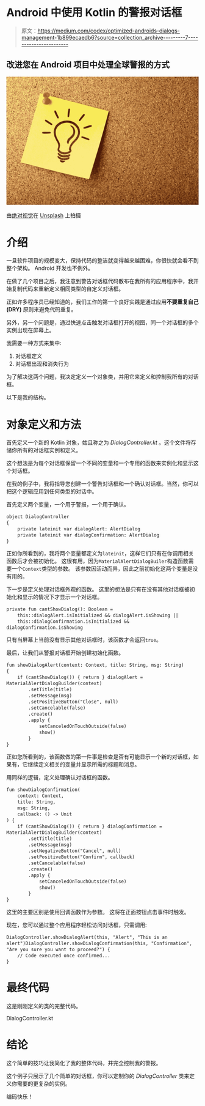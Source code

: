 # Android 中使用 Kotlin 的警报对话框

> 原文：<https://medium.com/codex/optimized-androids-dialogs-management-1b899ecaedb6?source=collection_archive---------7----------------------->

## 改进您在 Android 项目中处理全球警报的方式

![](img/d5435d347a2f67c0053145632e1c47fa.png)

由[绝对视觉](https://unsplash.com/@freegraphictoday?utm_source=unsplash&utm_medium=referral&utm_content=creditCopyText)在 [Unsplash](https://unsplash.com/?utm_source=unsplash&utm_medium=referral&utm_content=creditCopyText) 上拍摄

# 介绍

一旦软件项目的规模变大，保持代码的整洁就变得越来越困难，你很快就会看不到整个架构。
Android 开发也不例外。

在做了几个项目之后，我注意到警告对话框代码散布在我所有的应用程序中，我开始复制代码来重新定义相同类型的自定义对话框。

正如许多程序员已经知道的，我们工作的第一个良好实践是通过应用**不要重复自己(DRY)** 原则来避免代码重复。

另外，另一个问题是，通过快速点击触发对话框打开的视图，同一个对话框的多个实例出现在屏幕上。

我需要一种方式来集中:

1.  对话框定义
2.  对话框出现和消失行为

为了解决这两个问题，我决定定义一个对象类，并用它来定义和控制我所有的对话框。

以下是我的结构。

# 对象定义和方法

首先定义一个新的 Kotlin 对象，姑且称之为 *DialogController.kt* 。这个文件将存储你所有的对话框实例和定义。

这个想法是为每个对话框保留一个不同的变量和一个专用的函数来实例化和显示这个对话框。

在我的例子中，我将指导您创建一个警告对话框和一个确认对话框。当然，你可以把这个逻辑应用到任何类型的对话中。

首先定义两个变量，一个用于警报，一个用于确认。

```
object DialogController 
{
    private lateinit var dialogAlert: AlertDialog
    private lateinit var dialogConfirmation: AlertDialog
}
```

正如你所看到的，我将两个变量都定义为`lateinit`，这样它们只有在你调用相关函数后才会被初始化。
这很有用，因为`MaterialAlertDialogBuiler`构造函数需要一个`Context`类型的参数。
该参数因活动而异，因此之前初始化这两个变量是没有用的。

下一步是定义处理对话框外观的函数。
这里的想法是只有在没有其他对话框被初始化和显示的情况下才显示一个对话框。

```
private fun cantShowDialog(): Boolean = 
    this::dialogAlert.isInitialized && dialogAlert.isShowing ||
    this::dialogConfirmation.isInitialized && dialogConfirmation.isShowing
```

只有当屏幕上当前没有显示其他对话框时，该函数才会返回`true`。

最后，让我们从警报对话框开始创建初始化函数。

```
fun showDialogAlert(context: Context, title: String, msg: String) 
{
    if (cantShowDialog()) { return } dialogAlert = MaterialAlertDialogBuilder(context)
        .setTitle(title)
        .setMessage(msg)
        .setPositiveButton("Close", null)
        .setCancelable(false)
        .create()
        .apply {
            setCanceledOnTouchOutside(false)
            show()
        }
}
```

正如您所看到的，该函数做的第一件事是检查是否有可能显示一个新的对话框，如果有，它继续定义相关的变量并显示所需的标题和消息。

用同样的逻辑，定义处理确认对话框的函数。

```
fun showDialogConfirmation(
    context: Context, 
    title: String, 
    msg: String, 
    callback: () -> Unit
) {
    if (cantShowDialog()) { return } dialogConfirmation = MaterialAlertDialogBuilder(context)
        .setTitle(title)
        .setMessage(msg)
        .setNegativeButton("Cancel", null)
        .setPositiveButton("Confirm", callback)
        .setCancelable(false)
        .create()
        .apply {
            setCanceledOnTouchOutside(false)
            show()
        }
}
```

这里的主要区别是使用回调函数作为参数。
这将在正面按钮点击事件时触发。

现在，您可以通过整个应用程序轻松访问对话框，只需调用:

```
DialogController.showDialogAlert(this, "Alert", "This is an alert")DialogController.showDialogConfirmation(this, "Confirmation", "Are you sure you want to proceed?") {
    // Code executed once confirmed...
}
```

# 最终代码

这是刚刚定义的类的完整代码。

DialogController.kt

# 结论

这个简单的技巧让我简化了我的整体代码，并完全控制我的警报。

这个例子只展示了几个简单的对话框，你可以定制你的 *DialogController* 类来定义你需要的更复杂的实例。

编码快乐！